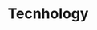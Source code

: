 ---
layout: default
title: "Tecnhology"
bodyClass: heroImagePadding
group: "navigation"
redirect_from:
  - /technology/
excerpt: "Lilac has developed and patented a new ion exchange technology to extract lithium from brines without the need for evaporation ponds. Our technology protects the environment while accelerating project development, increasing recovery, and yielding a high-purity product. Ion exchange has been successfully deployed in a wide variety of water treatment and metals processing applications, but has never been successfully applied to lithium, until now. Lilac’s new ion exchange beads and modules unlock this powerful technology for the lithium industry."
modules:
    - {name: hero, heading: "New extraction <br> methods", imgSrc: "images/lilacSolutions_landscape_lake.jpg", class: "moduleHeroLithium"}
    - {name: bodyText, heading: "Technology", preamble: "Conventional production", body: "<p>Most of the world’s lithium reserves are found in brines – natural salt water deposits. The conventional process for extracting lithium from brines requires large evaporation ponds that are environmentally damaging, slow to start up, and vulnerable to weather. This conventional process suffers from low lithium recovery, low product purity, and is ineffective for most new brine discoveries with lower grades of lithium. Lithium producers are seeking new extraction methods.</p>"}
    - {name: bodyText, heading: "Unparalleled Performance", preamble: "A new process", body: "<p>Lilac has developed and patented a new ion exchange technology to extract lithium from brines without the need for evaporation ponds. Our technology protects the environment while accelerating project development, increasing recovery, and yielding a high-purity product. Ion exchange has been successfully deployed in a wide variety of water treatment and metals processing applications, but has never been successfully applied to lithium, until now. Lilac’s new ion exchange beads and modules unlock this powerful technology for the lithium industry.</p>"}
    - {name: table}
    - {name: image, imageSrc: "images/lilacSolutions_landscape_saltlake2.jpg"}
    - {name: imageText }
    - {name: bodyText, heading: "Engineering and Execution", preamble: "A full service approach", body: "<p>Lilac offers resource developers a full-service approach to lithium extraction. We design, build, and operate lithium extraction systems globally. For the balance of plant, we partner with top engineering firms to provide infrastructure, utilities, and other process equipment.</p>"}
    - {name: image, imageSrc: "images/lilacSolutions_landscape_mountains.jpg"}
---